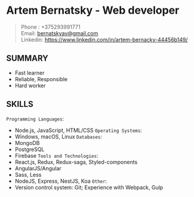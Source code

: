 # Artem Bernatsky - Web developer

>Phone : +375293991771 </br>
>Email: bernatskyav@gmail.com </br>
>Linkedin: https://www.linkedin.com/in/artem-bernacky-44456b149/ </br>

## **SUMMARY**
- Fast learner
- Reliable, Responsible
- Hard worker

## **SKILLS**
`Programming Languages`:
- Node.js, JavaScript, HTML/CSS
`Operating Systems`:
- Windows, macOS, Linux
`Databases`:
- MongoDB
- PostgreSQL
- Firebase
`Tools and Technologies`:
- React.js, Redux, Redux-saga, Styled-components
- AngularJS/Angular
- Sass, Less
- NodeJS, Express, NestJS, Koa
`Other`:
- Version control system: Git; Experience with Webpack, Gulp